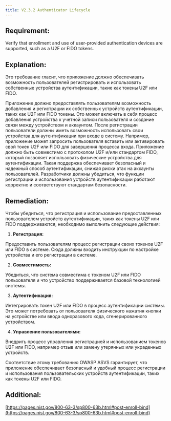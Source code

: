 ```yaml
---
title: V2.3.2 Authenticator Lifecycle
---
```




## Requirement:

Verify that enrollment and use of user-provided authentication devices are supported, such as a U2F or FIDO tokens.

## Explanation:

Это требование гласит, что приложение должно обеспечивать возможность пользователей регистрировать и использовать собственные устройства аутентификации, такие как токены U2F или FIDO.

Приложение должно предоставлять пользователям возможность добавления и регистрации их собственных устройств аутентификации, таких как U2F или FIDO токены. Это может включать в себя процесс добавления устройства к учетной записи пользователя и создание связи между устройством и аккаунтом.
После регистрации пользователи должны иметь возможность использовать свои устройства для аутентификации при входе в систему. Например, приложение может запросить пользователя вставить или активировать свой токен U2F или FIDO для завершения процесса входа.
Приложение должно быть совместимо с протоколом U2F и/или стандартом FIDO, который позволяет использовать физические устройства для аутентификации. Такая поддержка обеспечивает безопасный и надежный способ аутентификации, снижая риски атак на аккаунты пользователей.
Разработчики должны убедиться, что функции регистрации и использования устройств аутентификации работают корректно и соответствуют стандартам безопасности.


## Remediation:


Чтобы убедиться, что регистрация и использование предоставленных пользователем устройств аутентификации, таких как токены U2F или FIDO поддерживаются, необходимо выполнить следующие действия:

1. **Регистрация:** 

Предоставить пользователям процесс регистрации своих токенов U2F или FIDO в системе. Сюда должны входить инструкции по настройке устройства и его регистрации в системе.

2. **Совместимость:** 

Убедиться, что система совместима с токеном U2F или FIDO пользователя и что устройство поддерживается базовой технологией системы.

3. **Аутентификация:** 

Интегрировать токен U2F или FIDO в процесс аутентификации системы. Это может потребовать от пользователя физического нажатия кнопки на устройстве или ввода одноразового кода, сгенерированного устройством.

4. **Управление пользователями:** 

Внедрить процесс управления регистрацией и использованием токенов U2F или FIDO, например отзыв или замену утерянных или украденных устройств. 


Соответствие этому требованию OWASP ASVS гарантирует, что приложение обеспечивает безопасный и удобный процесс регистрации и использования пользовательских устройств аутентификации, таких как токены U2F или FIDO.


## Additional:

[https://pages.nist.gov/800-63-3/sp800-63b.html#post-enroll-bind](https://pages.nist.gov/800-63-3/sp800-63b.html#post-enroll-bind)




